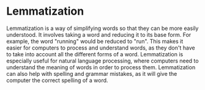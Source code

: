 # Lemmatization

Lemmatization is a way of simplifying words so that they can be more easily understood. It involves taking a word and reducing it to its base form. For example, the word "running" would be reduced to "run". This makes it easier for computers to process and understand words, as they don't have to take into account all the different forms of a word. Lemmatization is especially useful for natural language processing, where computers need to understand the meaning of words in order to process them. Lemmatization can also help with spelling and grammar mistakes, as it will give the computer the correct spelling of a word.
